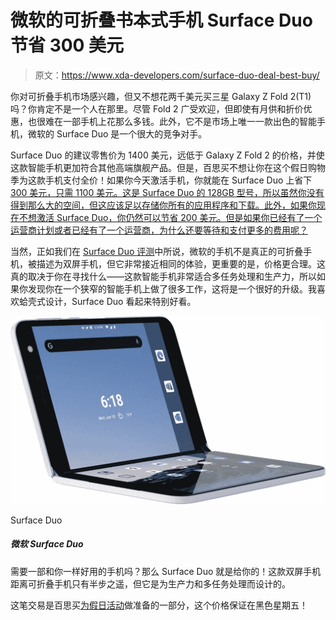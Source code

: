 # 微软的可折叠书本式手机 Surface Duo 节省 300 美元

> 原文：<https://www.xda-developers.com/surface-duo-deal-best-buy/>

你对可折叠手机市场感兴趣，但又不想花两千美元买三星 Galaxy Z Fold 2(T1)吗？你肯定不是一个人在那里。尽管 Fold 2 广受欢迎，但即使有月供和折价优惠，也很难在一部手机上花那么多钱。此外，它不是市场上唯一一款出色的智能手机，微软的 Surface Duo 是一个很大的竞争对手。

Surface Duo 的建议零售价为 1400 美元，远低于 Galaxy Z Fold 2 的价格，并使这款智能手机更加符合其他高端旗舰产品。但是，百思买不想让你在这个假日购物季为这款手机支付全价！如果你今天激活手机，你就能在 Surface Duo 上省下[300 美元，只需 1100 美元。这是 Surface Duo 的 128GB 型号，所以虽然你没有得到那么大的空间，但这应该足以存储你所有的应用程序和下载。此外，如果你现在不想激活 Surface Duo，你仍然可以节省 200 美元。但是如果你已经有了一个运营商计划或者已经有了一个运营商，为什么还要等待和支付更多的费用呢？](https://shop-links.co/1722183836923421304)

当然，正如我们在 [Surface Duo 评测](https://www.xda-developers.com/microsoft-surface-duo-review/)中所说，微软的手机不是真正的可折叠手机，被描述为双屏手机，但它非常接近相同的体验，更重要的是，价格更合理。这真的取决于你在寻找什么——这款智能手机非常适合多任务处理和生产力，所以如果你发现你在一个狭窄的智能手机上做了很多工作，这将是一个很好的升级。我喜欢蛤壳式设计，Surface Duo 看起来特别好看。

 <picture>![The Surface Duo is a unique premium Android ph with two high-resolution screens, a top-tier processor, and 6GB of RAM. It's great for multitasking and productivity.](img/e99cbfe3db4b502042beacbe14643da8.png)</picture> 

Surface Duo

##### 微软 Surface Duo

需要一部和你一样好用的手机吗？那么 Surface Duo 就是给你的！这款双屏手机距离可折叠手机只有半步之遥，但它是为生产力和多任务处理而设计的。

这笔交易是百思买[为假日活动](https://shop-links.co/1722183835907076978)做准备的一部分，这个价格保证在黑色星期五！